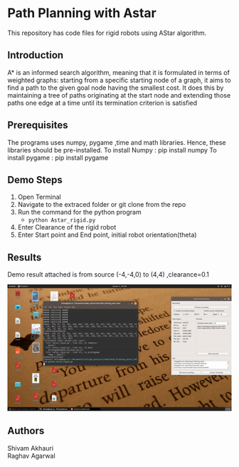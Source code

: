 # Path Planning with Astar
This repository has code files for rigid robots using AStar algorithm. 

## Introduction
A* is an informed search algorithm, meaning that it is formulated in terms of weighted graphs: starting from a specific starting node of a graph, it aims to find a path to the given goal node having the smallest cost. It does this by maintaining a tree of paths originating at the start node and extending those paths one edge at a time until its termination criterion is satisfied

## Prerequisites
The programs uses numpy, pygame ,time and math libraries. Hence, these libraries should be pre-installed. 
To install Numpy : pip install numpy
To install pygame : pip install pygame

## Demo Steps
1.  Open Terminal 
2.  Navigate to the extraced folder or git clone from the repo
3.  Run the command for the python program
    - ```python Astar_rigid.py``` 
4. Enter Clearance of the rigid robot
5. Enter Start point and End point, initial robot orientation(theta) 

## Results

Demo result attached is from source (-4,-4,0) to (4,4) 
,clearance=0.1

![alt text](as1.gif)


## Authors
Shivam Akhauri  
Raghav Agarwal
